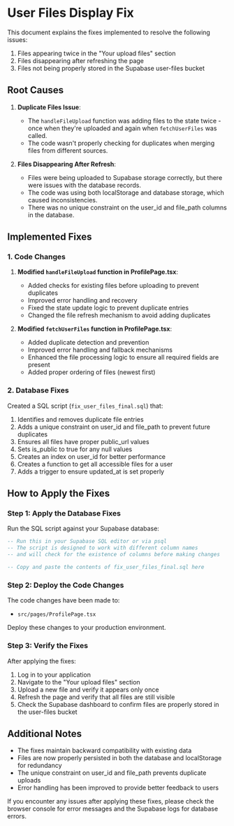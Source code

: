 # User Files Display Fix

This document explains the fixes implemented to resolve the following issues:
1. Files appearing twice in the "Your upload files" section
2. Files disappearing after refreshing the page
3. Files not being properly stored in the Supabase user-files bucket

## Root Causes

1. **Duplicate Files Issue**: 
   - The `handleFileUpload` function was adding files to the state twice - once when they're uploaded and again when `fetchUserFiles` was called.
   - The code wasn't properly checking for duplicates when merging files from different sources.

2. **Files Disappearing After Refresh**:
   - Files were being uploaded to Supabase storage correctly, but there were issues with the database records.
   - The code was using both localStorage and database storage, which caused inconsistencies.
   - There was no unique constraint on the user_id and file_path columns in the database.

## Implemented Fixes

### 1. Code Changes

1. **Modified `handleFileUpload` function in ProfilePage.tsx**:
   - Added checks for existing files before uploading to prevent duplicates
   - Improved error handling and recovery
   - Fixed the state update logic to prevent duplicate entries
   - Changed the file refresh mechanism to avoid adding duplicates

2. **Modified `fetchUserFiles` function in ProfilePage.tsx**:
   - Added duplicate detection and prevention
   - Improved error handling and fallback mechanisms
   - Enhanced the file processing logic to ensure all required fields are present
   - Added proper ordering of files (newest first)

### 2. Database Fixes

Created a SQL script (`fix_user_files_final.sql`) that:
1. Identifies and removes duplicate file entries
2. Adds a unique constraint on user_id and file_path to prevent future duplicates
3. Ensures all files have proper public_url values
4. Sets is_public to true for any null values
5. Creates an index on user_id for better performance
6. Creates a function to get all accessible files for a user
7. Adds a trigger to ensure updated_at is set properly

## How to Apply the Fixes

### Step 1: Apply the Database Fixes

Run the SQL script against your Supabase database:

```sql
-- Run this in your Supabase SQL editor or via psql
-- The script is designed to work with different column names
-- and will check for the existence of columns before making changes

-- Copy and paste the contents of fix_user_files_final.sql here
```

### Step 2: Deploy the Code Changes

The code changes have been made to:
- `src/pages/ProfilePage.tsx`

Deploy these changes to your production environment.

### Step 3: Verify the Fixes

After applying the fixes:
1. Log in to your application
2. Navigate to the "Your upload files" section
3. Upload a new file and verify it appears only once
4. Refresh the page and verify that all files are still visible
5. Check the Supabase dashboard to confirm files are properly stored in the user-files bucket

## Additional Notes

- The fixes maintain backward compatibility with existing data
- Files are now properly persisted in both the database and localStorage for redundancy
- The unique constraint on user_id and file_path prevents duplicate uploads
- Error handling has been improved to provide better feedback to users

If you encounter any issues after applying these fixes, please check the browser console for error messages and the Supabase logs for database errors.